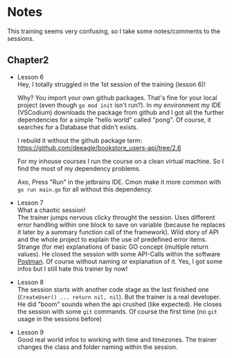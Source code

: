 # Notes

This training seems very confusing, so I take some notes/comments to the sessions.

## Chapter2 
- Lesson 6  
  Hey, I totally struggled in the 1st session of the training (lesson 6)!
  
  Why?
  You import your own github packages. That's fine for your local project (even though `go mod init` isn't run?).
  In my environment my IDE (VSCodium) downloads the package from github and I got all the further dependencies for a simple "hello world" called "pong".
  Of course, it searches for a Database that didn't exists.
  	
  I rebuild it without the github package term: https://github.com/deeagle/bookstore_users-api/tree/2.6
  
  For my inhouse courses I run the course on a clean virtual machine. 
  So I find the most of my dependency problems.
  
  Axo, Press "Run" in the jetbrains IDE. Cmon make it more common with `go run main.go` for all without this dependency.

- Lesson 7  
  What a chaotic session!  
  The trainer jumps nervous clicky throught the session. Uses different error handling within one block to save on variable (because he replaces it later by a summary function call of the framework). Wild story of API and the whole project to explain the use of predefined error items. Strange (for me) explanations of basic GO concept (multiple return values). He closed the session with some API-Calls within the software [Postman](https://www.postman.com/). Of course without naming or explanation of it. 
  Yes, I got some infos but I still hate this trainer by now!

- Lesson 8  
  The session starts with another code stage as the last finished one (`CreateUser() ... return nil, nil`).
  But the trainer is a real developer. He did "boom" sounds when the api crushed (like expected).
  He closes the session with some `git` commands. Of course the first time (no `git` usage in the sessions before)

- Lesson 9  
  Good real world infos to working with time and timezones. The trainer changes the class and folder naming within the session.
